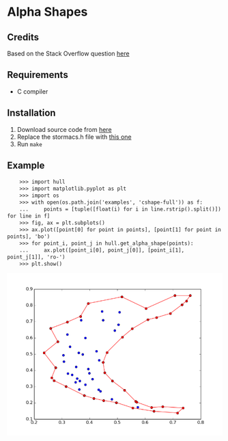 Alpha Shapes
============

Credits
-------
Based on the Stack Overflow question [here](http://stackoverflow.com/questions/6833243/how-can-i-find-the-alpha-shape-concave-hull-of-a-2d-point-cloud)

Requirements
-------------
- C compiler

Installation
-------------
1. Download source code from [here](http://www.netlib.org/voronoi/hull.zip)
2. Replace the stormacs.h file with [this one](http://bocoup.com/weblog/wp-content/uploads/2010/03/stormacs.h)
3. Run `make`


Example
-----
        
        >>> import hull
        >>> import matplotlib.pyplot as plt
        >>> import os
        >>> with open(os.path.join('examples', 'cshape-full')) as f:
        ...     points = [tuple([float(i) for i in line.rstrip().split()]) for line in f]
        >>> fig, ax = plt.subplots()
        >>> ax.plot([point[0] for point in points], [point[1] for point in points], 'bo')
        >>> for point_i, point_j in hull.get_alpha_shape(points):
        ...     ax.plot([point_i[0], point_j[0]], [point_i[1], point_j[1]], 'ro-')
        >>> plt.show()

![Picture Output](outputs/cshape-full.png)
